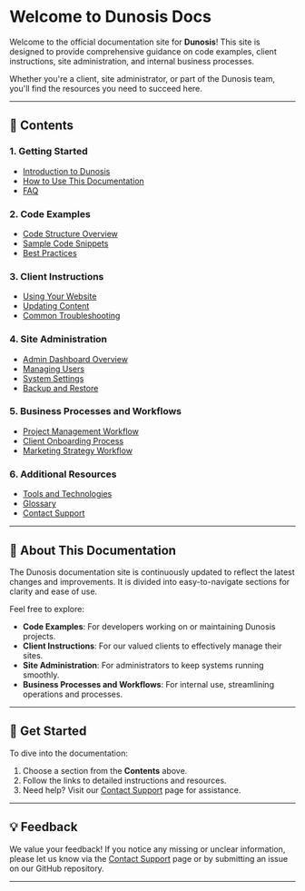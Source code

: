 # Welcome to Dunosis Docs

Welcome to the official documentation site for **Dunosis**! This site is designed to provide comprehensive guidance on code examples, client instructions, site administration, and internal business processes.

Whether you're a client, site administrator, or part of the Dunosis team, you'll find the resources you need to succeed here.

---

## 📖 Contents

### 1. Getting Started
- [Introduction to Dunosis](getting-started/intro.md)
- [How to Use This Documentation](getting-started/how-to-use.md)
- [FAQ](getting-started/faq.md)

### 2. Code Examples
- [Code Structure Overview](code-examples/structure.md)
- [Sample Code Snippets](code-examples/snippets.md)
- [Best Practices](code-examples/best-practices.md)

### 3. Client Instructions
- [Using Your Website](client-instructions/using-website.md)
- [Updating Content](client-instructions/updating-content.md)
- [Common Troubleshooting](client-instructions/troubleshooting.md)

### 4. Site Administration
- [Admin Dashboard Overview](admin/admin-dashboard.md)
- [Managing Users](admin/users.md)
- [System Settings](admin/settings.md)
- [Backup and Restore](admin/backup.md)

### 5. Business Processes and Workflows
- [Project Management Workflow](workflows/project-management.md)
- [Client Onboarding Process](workflows/client-onboarding.md)
- [Marketing Strategy Workflow](workflows/marketing-strategy.md)

### 6. Additional Resources
- [Tools and Technologies](resources/tools.md)
- [Glossary](resources/glossary.md)
- [Contact Support](resources/contact.md)

---

## 🎯 About This Documentation

The Dunosis documentation site is continuously updated to reflect the latest changes and improvements. It is divided into easy-to-navigate sections for clarity and ease of use. 

Feel free to explore:
- **Code Examples**: For developers working on or maintaining Dunosis projects.
- **Client Instructions**: For our valued clients to effectively manage their sites.
- **Site Administration**: For administrators to keep systems running smoothly.
- **Business Processes and Workflows**: For internal use, streamlining operations and processes.

---

## 🚀 Get Started

To dive into the documentation:

1. Choose a section from the **Contents** above.
2. Follow the links to detailed instructions and resources.
3. Need help? Visit our [Contact Support](resources/contact.md) page for assistance.

---

## 💡 Feedback

We value your feedback! If you notice any missing or unclear information, please let us know via the [Contact Support](resources/contact.md) page or by submitting an issue on our GitHub repository.

---